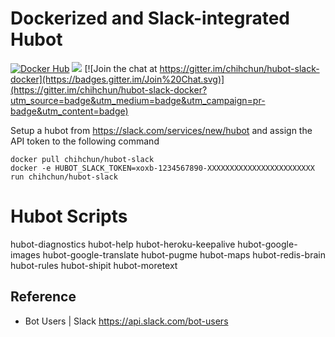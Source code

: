 # Dockerized and Slack-integrated Hubot

[![Docker Hub](https://img.shields.io/badge/docker-ready-blue.svg)](https://registry.hub.docker.com/u/chihchun/hubot-slack/)
[![](https://badge.imagelayers.io/chihchun/hubot-slack:latest.svg)](https://imagelayers.io/?images=chihchun/hubot-slack:latest 'Get your own badge on imagelayers.io')
[![Join the chat at https://gitter.im/chihchun/hubot-slack-docker](https://badges.gitter.im/Join%20Chat.svg)](https://gitter.im/chihchun/hubot-slack-docker?utm_source=badge&utm_medium=badge&utm_campaign=pr-badge&utm_content=badge)

Setup a hubot from https://slack.com/services/new/hubot and assign the API token to the following command

```
docker pull chihchun/hubot-slack
docker -e HUBOT_SLACK_TOKEN=xoxb-1234567890-XXXXXXXXXXXXXXXXXXXXXXXX run chihchun/hubot-slack
```

# Hubot Scripts
hubot-diagnostics
hubot-help
hubot-heroku-keepalive
hubot-google-images
hubot-google-translate
hubot-pugme
hubot-maps
hubot-redis-brain
hubot-rules
hubot-shipit
hubot-moretext

## Reference
* Bot Users | Slack https://api.slack.com/bot-users
